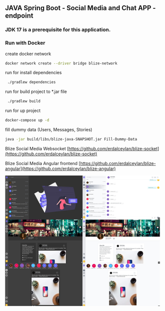 ## JAVA Spring Boot - Social Media and Chat APP - endpoint

### JDK 17 is a prerequisite for this application.

### Run with Docker

create docker network 
```sh
docker network create --driver bridge blize-network
```

run for install dependencies
```sh
 ./gradlew dependencies
```

run for build project to *.jar file
```sh
 ./gradlew build
```

run for up project
```sh
docker-compose up -d
```

fill dummy data (Users, Messages, Stories)
```sh
java -jar build/libs/blize-java-SNAPSHOT.jar Fill-Dummy-Data
```


Blize Social Media  Websocket [https://github.com/erdalceylan/blize-socket](https://github.com/erdalceylan/blize-socket)

Blize Social Media Angular frontend [https://github.com/erdalceylan/blize-angular](https://github.com/erdalceylan/blize-angular)


![](./src/main/resources/static/images/blize_pages.jpg)

